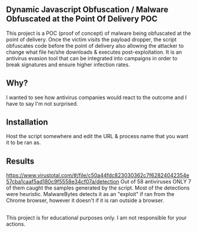 ## Dynamic Javascript Obfuscation / Malware Obfuscated at the Point Of Delivery POC

This project is a POC (proof of concept) of malware being obfuscated at the point of delivery. Once the victim visits the payload dropper, the script obfuscates code before the point of delivery also allowing the attacker to change what file he/she downloads & executes post-exploitation.
It is an antivirus evasion tool that can be integrated into campaigns in order to break signatures and ensure higher infection rates.
## Why?

I wanted to see how antivirus companies would react to the outcome and I have to say I'm not surprised.

## Installation

Host the script somewhere and edit the URL & process name that you want it to be ran as.

## Results
https://www.virustotal.com/#/file/c50a44fdc823030362c7f62824042354e57cba1caaf5ad180c9f5558e34cf07a/detection
Out of 58 antiviruses ONLY 7 of them caught the samples generated by the script. Most of the detections were heuristic.
MalwareBytes detects it as an "exploit" if ran from the Chrome browser, however it doesn't if it is ran outside a browser.


##
This project is for educational purposes only. I am not responsible for your actions.